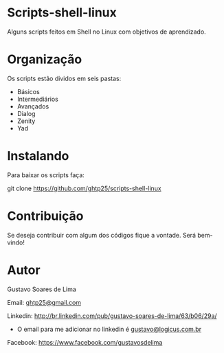 Scripts-shell-linux
=================

Alguns scripts feitos em Shell no Linux com objetivos de aprendizado.


Organização
================

Os scripts estão dividos em seis pastas:

- Básicos
- Intermediários
- Avançados
- Dialog
- Zenity
- Yad


Instalando
==========

Para baixar os scripts faça:

git clone https://github.com/ghtp25/scripts-shell-linux


Contribuição
============

Se deseja contribuir com algum dos códigos fique a vontade. Será bem-vindo!


Autor
=====

Gustavo Soares de Lima

Email: ghtp25@gmail.com

Linkedin: http://br.linkedin.com/pub/gustavo-soares-de-lima/63/b06/29a/

* O email para me adicionar no linkedin é gustavo@logicus.com.br

Facebook: https://www.facebook.com/gustavosdelima
